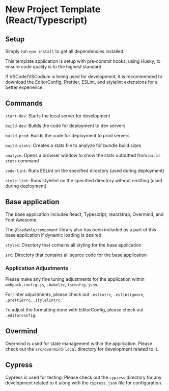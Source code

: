 # New Project Template (React/Typescript)

## Setup

Simply run `npm install` to get all dependencies installed.

This template application is setup with pre-commit hooks, using Husky, to ensure code quality is to the highest standard.

If VSCode/VSCodium is being used for development, it is recommended to download the EditorConfig, Prettier, ESLint, and stylelint extensions for a better experience.

## Commands

`start-dev`: Starts the local server for development

`build-dev`: Builds the code for deployment to dev servers

`build-prod`: Builds the code for deployment to prod servers

`build-stats`: Creates a stats file to analyze for bundle build sizes

`analyze`: Opens a browser window to show the stats outputted from `build-stats` command

`code-lint`: Runs ESLint on the specified directory (used during deployment)

`style-lint`: Runs stylelint on the specified directory without emitting (used during deployment)

## Base application

The base application includes React, Typescript, reactstrap, Overmind, and Font Awesome.

The `@loadable/component` library also has been included as a part of this base application if dynamic loading is desired.

`styles`: Directory that contains all styling for the base application

`src`: Directory that contains all source code for the base application

### Application Adjustments

Please make any fine tuning adjustments for the application within `webpack.config.js`, `.babelrc`, `tsconfig.json`.

For linter adjustments, please check out `.eslintrc`, `.eslintignore`, `.prettierrc`, `.stylelintrc`.

To adjust the formatting done with EditorConfig, please check out `.editorconfig`.

## Overmind

Overmind is used for state management within the application. Please check out the `src/overmind-local` directory for development related to it.

## Cypress

Cypress is used for testing. Please check out the `cypress` directory for any development related to it along with the `cypress.json` file for configuration.
